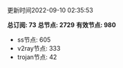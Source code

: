 更新时间2022-09-10 02:35:53

**总订阅: 73**
**总节点: 2729**
**有效节点: 980**
- ss节点: 605
- v2ray节点: 333
- trojan节点: 42
